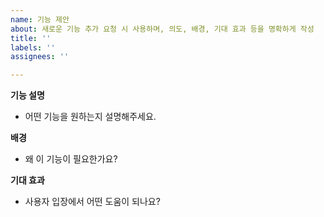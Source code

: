 ```yaml
---
name: 기능 제안
about: 새로운 기능 추가 요청 시 사용하며, 의도, 배경, 기대 효과 등을 명확하게 작성
title: ''
labels: ''
assignees: ''

---
```


**기능 설명**
- 어떤 기능을 원하는지 설명해주세요.

**배경**
- 왜 이 기능이 필요한가요?

**기대 효과**
- 사용자 입장에서 어떤 도움이 되나요?
